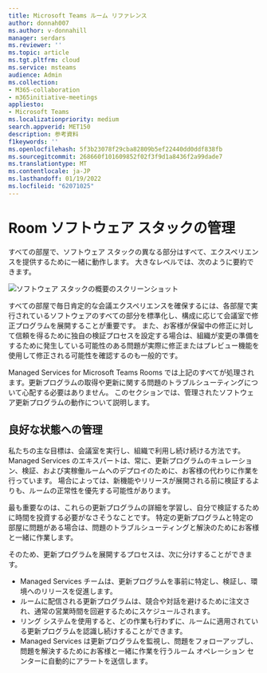 ```yaml
---
title: Microsoft Teams ルーム リファレンス
author: donnah007
ms.author: v-donnahill
manager: serdars
ms.reviewer: ''
ms.topic: article
ms.tgt.pltfrm: cloud
ms.service: msteams
audience: Admin
ms.collection:
- M365-collaboration
- m365initiative-meetings
appliesto:
- Microsoft Teams
ms.localizationpriority: medium
search.appverid: MET150
description: 参考資料
f1keywords: ''
ms.openlocfilehash: 5f3b23078f29cba82809b5ef22440dd0ddf838fb
ms.sourcegitcommit: 268660f101609852f02f3f9d1a8436f2a99dade7
ms.translationtype: MT
ms.contentlocale: ja-JP
ms.lasthandoff: 01/19/2022
ms.locfileid: "62071025"
---
```

# <a name="managing-room-software-stack"></a>Room ソフトウェア スタックの管理  
すべての部屋で、ソフトウェア スタックの異なる部分はすべて、エクスペリエンスを提供するために一緒に動作します。 大きなレベルでは、次のように要約できます。 

![ソフトウェア スタックの概要のスクリーンショット](../media/update-management-006.jpg)

すべての部屋で毎日肯定的な会議エクスペリエンスを確保するには、各部屋で実行されているソフトウェアのすべての部分を標準化し、構成に応じて会議室で修正プログラムを展開することが重要です。 また、お客様が保留中の修正に対して信頼を得るために独自の検証プロセスを設定する場合は、組織が変更の準備をするために発生している可能性のある問題が実際に修正またはプレビュー機能を使用して修正される可能性を確認するのも一般的です。  

Managed Services for Microsoft Teams Rooms では上記のすべてが処理されます。更新プログラムの取得や更新に関する問題のトラブルシューティングについて心配する必要はありません。 このセクションでは、管理されたソフトウェア更新プログラムの動作について説明します。  

## <a name="managing-to-a-good-state"></a>良好な状態への管理 
私たちの主な目標は、会議室を実行し、組織で利用し続け続ける方法です。 Managed Services のエキスパートは、常に、更新プログラムのキュレーション、検証、および実稼働ルームへのデプロイのために、お客様の代わりに作業を行っています。 場合によっては、新機能やリリースが展開される前に検証するよりも、ルームの正常性を優先する可能性があります。

最も重要なのは、これらの更新プログラムの詳細を学習し、自分で検証するために時間を投資する必要がなさそうなことです。 特定の更新プログラムと特定の部屋に問題がある場合は、問題のトラブルシューティングと解決のためにお客様と一緒に作業します。  

そのため、更新プログラムを展開するプロセスは、次に分けすることができます。

- Managed Services チームは、更新プログラムを事前に特定し、検証し、環境へのリリースを促進します。
- ルームに配信される更新プログラムは、競合や対話を避けるために注文され、通常の営業時間を回避するためにスケジュールされます。
- リング システムを使用すると、どの作業も行わずに、ルームに適用されている更新プログラムを認識し続けすることができます。
- Managed Services は更新プログラムを監視し、問題をフォローアップし、問題を解決するためにお客様と一緒に作業を行うルーム オペレーション センターに自動的にアラートを送信します。
